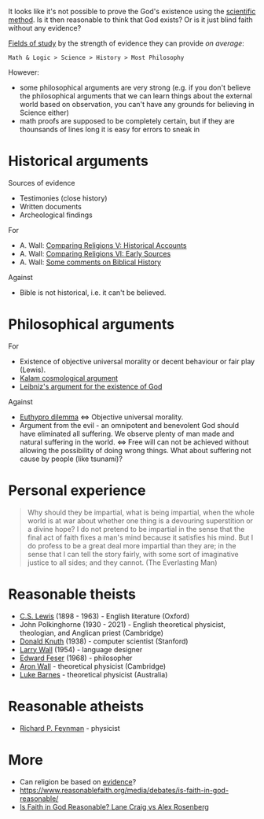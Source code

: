 It looks like it's not possible to prove the God's existence using the [scientific method](http://www.wall.org/~aron/blog/the-pillars-of-science/). Is it then reasonable to think that God exists? Or is it just blind faith without any evidence?

[Fields of study](http://www.wall.org/~aron/blog/theology-less-speculative-than-quantum-gravity/) by the strength of evidence they can provide *on average*:

```
Math & Logic > Science > History > Most Philosophy
```

However:

* some philosophical arguments are very strong (e.g. if you don't believe the philosophical arguments that we can learn things about the external world based on observation, you can't have any grounds for believing in Science either)
* math proofs are supposed to be completely certain, but if they are thounsands of lines long it is easy for errors to sneak in

# Historical arguments

Sources of evidence

* Testimonies (close history)
* Written documents
* Archeological findings

For

* A. Wall: [Comparing Religions V: Historical Accounts](http://www.wall.org/~aron/blog/comparing-religions-v-historical-accounts/)
* A. Wall: [Comparing Religions VI: Early Sources](http://www.wall.org/~aron/blog/comparing-religions-vi-early-sources/)
* A. Wall: [Some comments on Biblical History](http://www.wall.org/~aron/blog/some-comments-on-biblical-history/)

Against

* Bible is not historical, i.e. it can't be believed.

# Philosophical arguments

For

* Existence of objective universal morality or decent behaviour or fair play (Lewis).
* [Kalam cosmological argument](https://en.wikipedia.org/wiki/Kalam_cosmological_argument)
* [Leibniz's argument for the existence of God](https://www.reasonablefaith.org/videos/interviews-panels/leibnizs-argument-for-the-existence-of-god-bobby-conway/)

Against

* [Euthypro dilemma](https://en.wikipedia.org/wiki/Euthyphro_dilemma) <=> Objective universal morality.
* Argument from the evil - an omnipotent and benevolent God should have eliminated all suffering. We observe plenty of man made and natural suffering in the world. <=> Free will can not be achieved without allowing the possibility of doing wrong things. What about suffering not cause by people (like tsunami)?

# Personal experience

> Why should they be impartial, what is being impartial, when the whole world is at war about whether one thing is a devouring superstition or a divine hope? I do not pretend to be impartial in the sense that the final act of faith fixes a man's mind because it satisfies his mind. But I do profess to be a great deal more impartial than they are; in the sense that I can tell the story fairly, with some sort of imaginative justice to all sides; and they cannot.  (The Everlasting Man)

# Reasonable theists

* [C.S. Lewis](https://en.wikipedia.org/wiki/C._S._Lewis) (1898 - 1963) - English literature (Oxford)
* John Polkinghorne (1930 - 2021) - English theoretical physicist, theologian, and Anglican priest (Cambridge)
* [Donald Knuth](https://en.wikipedia.org/wiki/Donald_Knuth) (1938) - computer scientist (Stanford)
* [Larry Wall](https://en.wikipedia.org/wiki/Larry_Wall) (1954) - language designer
* [Edward Feser](http://edwardfeser.blogspot.com/) (1968) - philosopher
* [Aron Wall](http://www.wall.org/~aron/blog/bio/) - theoretical physicist (Cambridge)
* [Luke Barnes](https://www.closertotruth.com/contributor/luke-barnes/profile) - theoretical physicist (Australia)

# Reasonable atheists

* [Richard P. Feynman](http://www.wall.org/~aron/blog/what-about-science/) - physicist

# More

* Can religion be based on [evidence](http://www.wall.org/~aron/evidence.htm)?
* https://www.reasonablefaith.org/media/debates/is-faith-in-god-reasonable/
* [Is Faith in God Reasonable? Lane Craig vs Alex Rosenberg](https://www.youtube.com/watch?v=bhfkhq-CM84)
